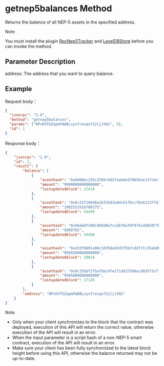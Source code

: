 # getnep5balances Method

Returns the balance of all NEP-5 assets in the specified address.

> [!Note]
>
> You must install the plugin [RpcNep5Tracker](https://github.com/neo-project/neo-plugins/releases) and [LevelDBStore](https://github.com/neo-project/neo-modules/releases) before you can invoke the method.

## Parameter Description

address: The address that you want to query balance.

## Example

Request body：

```json
{
  "jsonrpc": "2.0",
  "method": "getnep5balances",
  "params": ["NPvKVTGZapmFWABLsyvfreuqn73jCjJtN1", 0],
  "id": 1
}
```

Response body：

```json
{
    "jsonrpc": "2.0",
    "id": 1,
    "result": {
        "balance": [
            {
                "assethash": "0x8d06bc235c2585c9d27ede8ed7085b3e13fc0c36",
                "amount": "9990000000000000",
                "lastupdatedblock": 17418
            },
            {
                "assethash": "0x8c23f196d8a1bfd103a9dcb1f9ccf0c611377d3b",
                "amount": "1002531616708175",
                "lastupdatedblock": 54499
            },
            {
                "assethash": "0x9bde8f209c88dd0e7ca3bf0af0f476cdd8207789",
                "amount": "9999785",
                "lastupdatedblock": 54496
            },
            {
                "assethash": "0x433f0891e80c107b9e63d5f5b7cddf1fc35eb0b9",
                "amount": "9999200000000000",
                "lastupdatedblock": 19810
            },
            {
                "assethash": "0x9c33bbf2f5afbbc8fe271dd37508acd93573cffc",
                "amount": "9995000000000000",
                "lastupdatedblock": 17145
            }
        ],
        "address": "NPvKVTGZapmFWABLsyvfreuqn73jCjJtN1"
    }
}
```



> [!Note]
> 
>- Only when your client synchronizes to the block that the contract was deployed, execution of this API will return the correct value, otherwise execution of the API will result in an error. 
> - When the input parameter is a script hash of a non-NEP-5 smart contract, execution of the API will result in an error. 
>- Make sure your client has been fully synchronized to the latest block height before using this API, otherwise the balance returned may not be up-to-date.


